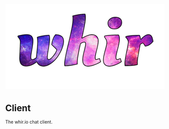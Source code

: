 <p align="center">
	<a href="http://whir.io"><img src="media/whir.png" alt="whir.io" /></a>
</p>


# Client
The whir.io chat client.
